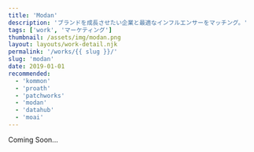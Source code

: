 ```yaml
---
title: 'Modan'
description: 'ブランドを成長させたい企業と最適なインフルエンサーをマッチング。'
tags: ['work', 'マーケティング']
thumbnail: /assets/img/modan.png
layout: layouts/work-detail.njk
permalink: '/works/{{ slug }}/'
slug: 'modan'
date: 2019-01-01
recommended:
  - 'kommon'
  - 'proath'
  - 'patchworks'
  - 'modan'
  - 'datahub'
  - 'moai'
---
```


Coming Soon...
